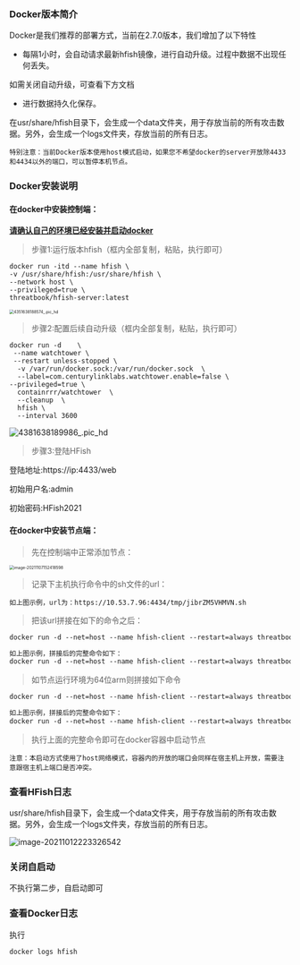 ### Docker版本简介

Docker是我们推荐的部署方式，当前在2.7.0版本，我们增加了以下特性

- 每隔1小时，会自动请求最新hfish镜像，进行自动升级。过程中数据不出现任何丢失。

如需关闭自动升级，可查看下方文档

- 进行数据持久化保存。

在usr/share/hfish目录下，会生成一个data文件夹，用于存放当前的所有攻击数据。另外，会生成一个logs文件夹，存放当前的所有日志。

`特别注意：当前Docker版本使用host模式启动，如果您不希望docker的server开放除4433和4434以外的端口，可以暂停本机节点。`



### Docker安装说明

#### 在docker中安装控制端：

**<u>请确认自己的环境已经安装并启动docker</u>**

> 步骤1:运行版本hfish（框内全部复制，粘贴，执行即可）

```shell
docker run -itd --name hfish \
-v /usr/share/hfish:/usr/share/hfish \
--network host \
--privileged=true \
threatbook/hfish-server:latest
```

<img src="http://img.threatbook.cn/hfish/4351638188574_.pic_hd.jpg" alt="4351638188574_.pic_hd" style="zoom:50%;" />



> 步骤2:配置后续自动升级（框内全部复制，粘贴，执行即可）

```shell
docker run -d    \
 --name watchtower \
 --restart unless-stopped \
  -v /var/run/docker.sock:/var/run/docker.sock  \
  --label=com.centurylinklabs.watchtower.enable=false \
--privileged=true \
  containrrr/watchtower  \
  --cleanup  \
  hfish \
  --interval 3600
```

![4381638189986_.pic_hd](http://img.threatbook.cn/hfish/4381638189986_.pic_hd.jpg)



> 步骤3:登陆HFish

登陆地址:https://ip:4433/web

初始用户名:admin

初始密码:HFish2021



#### 在docker中安装节点端：

> 先在控制端中正常添加节点：

<img src="http://img.threatbook.cn/hfish/202111071541552.png" alt="image-20211107152418598" style="zoom:50%;" />



> 记录下主机执行命令中的sh文件的url：

~~~wiki
如上图示例，url为：https://10.53.7.96:4434/tmp/jibrZM5VHMVN.sh
~~~

> 把该url拼接在如下的命令之后：

~~~dockerfile
docker run -d --net=host --name hfish-client --restart=always threatbook/hfishnode-amd64

如上图示例，拼接后的完整命令如下：
docker run -d --net=host --name hfish-client --restart=always threatbook/hfishnode-amd64 https://10.53.7.96:4434/tmp/jibrZM5VHMVN.sh
~~~

> 如节点运行环境为64位arm则拼接如下命令

~~~dockerfile
docker run -d --net=host --name hfish-client --restart=always threatbook/hfishnode-arm64

如上图示例，拼接后的完整命令如下：
docker run -d --net=host --name hfish-client --restart=always threatbook/hfishnode-arm64 https://10.53.7.96:4434/tmp/jibrZM5VHMVN.sh
~~~

> 执行上面的完整命令即可在docker容器中启动节点

~~~wiki
注意：本启动方式使用了host网络模式，容器内的开放的端口会同样在宿主机上开放，需要注意跟宿主机上端口是否冲突。
~~~





### 查看HFish日志

usr/share/hfish目录下，会生成一个data文件夹，用于存放当前的所有攻击数据。另外，会生成一个logs文件夹，存放当前的所有日志。

![image-20211012223326542](http://img.threatbook.cn/hfish/image-20211012223326542.png)



### 关闭自启动

不执行第二步，自启动即可



### 查看Docker日志

执行

```shell
docker logs hfish
```

